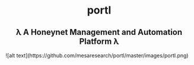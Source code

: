 <h1 align="center">portl</h1>
<h2 align="center">λ A Honeynet Management and Automation Platform λ</h2>
![alt text](https://github.com/mesaresearch/portl/master/images/portl.png)

